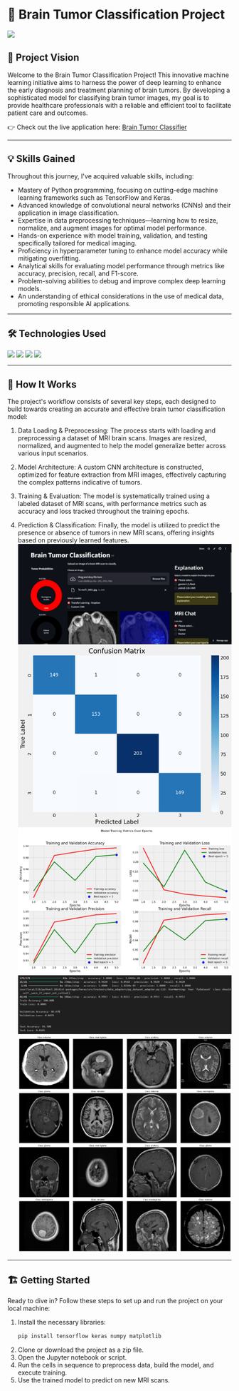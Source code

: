 # 🧠 Brain Tumor Classification Project 
<img src="https://img.shields.io/badge/-Solo Project-f2336f?&style=for-the-badge&logoColor=white" />  

## 🌟 Project Vision  

Welcome to the Brain Tumor Classification Project! This innovative machine learning initiative aims to harness the power of deep learning to enhance the early diagnosis and treatment planning of brain tumors. By developing a sophisticated model for classifying brain tumor images, my goal is to provide healthcare professionals with a reliable and efficient tool to facilitate patient care and outcomes.  

👉 Check out the live application here: [Brain Tumor Classifier](https://brain-tumor-classification-qrdbpl2jp63jfajcodxeaz.streamlit.app/)  

---  

## 💡 Skills Gained  

Throughout this journey, I've acquired valuable skills, including:  

- Mastery of Python programming, focusing on cutting-edge machine learning frameworks such as TensorFlow and Keras.  
- Advanced knowledge of convolutional neural networks (CNNs) and their application in image classification.  
- Expertise in data preprocessing techniques—learning how to resize, normalize, and augment images for optimal model performance.  
- Hands-on experience with model training, validation, and testing specifically tailored for medical imaging.  
- Proficiency in hyperparameter tuning to enhance model accuracy while mitigating overfitting.  
- Analytical skills for evaluating model performance through metrics like accuracy, precision, recall, and F1-score.  
- Problem-solving abilities to debug and improve complex deep learning models.  
- An understanding of ethical considerations in the use of medical data, promoting responsible AI applications.  

---  

## 🛠 Technologies Used  

<div>  
  <img src="https://img.shields.io/badge/-Python-3776AB?&style=for-the-badge&logo=python&logoColor=white" />  
  <img src="https://img.shields.io/badge/-TensorFlow-FF6F00?&style=for-the-badge&logo=tensorflow&logoColor=white" />  
  <img src="https://img.shields.io/badge/-Keras-D00000?&style=for-the-badge&logo=keras&logoColor=white" />  
  <img src="https://img.shields.io/badge/-Jupyter Notebook-F37626?&style=for-the-badge&logo=jupyter&logoColor=white" />  
</div>  

---  

## 🚀 How It Works  

The project's workflow consists of several key steps, each designed to build towards creating an accurate and effective brain tumor classification model:  

1. Data Loading & Preprocessing: The process starts with loading and preprocessing a dataset of MRI brain scans. Images are resized, normalized, and augmented to help the model generalize better across various input scenarios.  
   
2. Model Architecture: A custom CNN architecture is constructed, optimized for feature extraction from MRI images, effectively capturing the complex patterns indicative of tumors.  
   
3. Training & Evaluation: The model is systematically trained using a labeled dataset of MRI scans, with performance metrics such as accuracy and loss tracked throughout the training epochs.  
   
4. Prediction & Classification: Finally, the model is utilized to predict the presence or absence of tumors in new MRI scans, offering insights based on previously learned features.  
![Demo](https://github.com/dawit2123/Brain-Tumor-Classification/blob/main/attachments/demo.png)
![Model Training Overview](https://github.com/dawit2123/Brain-Tumor-Classification/blob/main/attachments/confusion_matrix.png)  
![User Interface & Predictions](https://github.com/dawit2123/Brain-Tumor-Classification/blob/main/attachments/user_interface_prediction.png)  
![Training Results](https://github.com/dawit2123/Brain-Tumor-Classification/blob/main/attachments/training_results.png)  
![Classifier Performance](https://github.com/dawit2123/Brain-Tumor-Classification/blob/main/attachments/image_classification.png)  

---  

## 🏗 Getting Started  

Ready to dive in? Follow these steps to set up and run the project on your local machine:  

1. Install the necessary libraries:  
   ```bash  
   pip install tensorflow keras numpy matplotlib
2. Clone or download the project as a zip file.
3. Open the Jupyter notebook or script.
4. Run the cells in sequence to preprocess data, build the model, and execute training.
5. Use the trained model to predict on new MRI scans.
